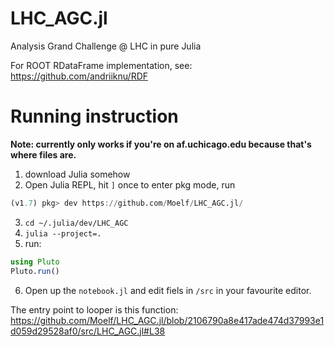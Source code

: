# LHC_AGC.jl
Analysis Grand Challenge @ LHC in pure Julia

For ROOT RDataFrame implementation, see: https://github.com/andriiknu/RDF

# Running instruction
**Note: currently only works if you're on af.uchicago.edu because that's where files are.**

1. download Julia somehow
2. Open Julia REPL, hit `]` once to enter pkg mode, run
```julia
(v1.7) pkg> dev https://github.com/Moelf/LHC_AGC.jl/
```
3. `cd ~/.julia/dev/LHC_AGC`
4. `julia --project=.`
5. run:
```julia
using Pluto
Pluto.run()
```
6. Open up the `notebook.jl` and edit fiels in `/src` in your favourite editor.

The entry point to looper is this function:
https://github.com/Moelf/LHC_AGC.jl/blob/2106790a8e417ade474d37993e1d059d29528af0/src/LHC_AGC.jl#L38
